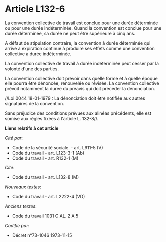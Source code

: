 # Article L132-6

La convention collective de travail est conclue pour une durée déterminée ou pour une durée indéterminée. Quand la convention
est conclue pour une durée déterminée, sa durée ne peut être supérieure à cinq ans.

A défaut de stipulation contraire, la convention à durée déterminée qui arrive à expiration continue à produire ses effets
comme une convention collective à durée indéterminée.

La convention collective de travail à durée indéterminée peut cesser par la volonté d'une des parties.

La convention collective doit prévoir dans quelle forme et à quelle époque elle pourra être dénoncée, renouvelée ou révisée.
La convention collective prévoit notamment la durée du préavis qui doit précéder la dénonciation.

//Loi  0044 18-01-1979 : La dénonciation doit être notifiée aux autres signataires de la convention.

Sans préjudice des conditions prévues aux alinéas précédents, elle est somise aux règles fixées à l'article L. 132-8//.

**Liens relatifs à cet article**

_Cité par_:

  - Code de la sécurité sociale. - art. L911-5 (V)
  - Code du travail - art. L123-3-1 (Ab)
  - Code du travail - art. R132-1 (M)

_Cite_:

  - Code du travail - art. L132-8 (M)

_Nouveaux textes_:

  - Code du travail - art. L2222-4 (VD)

_Anciens textes_:

  - Code du travail 1031 C AL. 2 A 5

_Codifié par_:

  - Décret n°73-1046 1973-11-15
